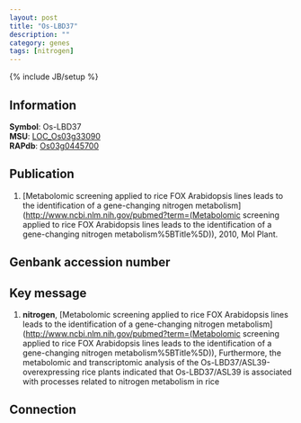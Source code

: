 ```yaml
---
layout: post
title: "Os-LBD37"
description: ""
category: genes
tags: [nitrogen]
---
```

{% include JB/setup %}

## Information
__Symbol__: Os-LBD37  
__MSU__: [LOC_Os03g33090](http://rice.plantbiology.msu.edu/cgi-bin/ORF_infopage.cgi?orf=LOC_Os03g33090)  
__RAPdb__: [Os03g0445700](http://rapdb.dna.affrc.go.jp/viewer/gbrowse_details/irgsp1?name=Os03g0445700)  

## Publication
1. [Metabolomic screening applied to rice FOX Arabidopsis lines leads to the identification of a gene-changing nitrogen metabolism](http://www.ncbi.nlm.nih.gov/pubmed?term=(Metabolomic screening applied to rice FOX Arabidopsis lines leads to the identification of a gene-changing nitrogen metabolism%5BTitle%5D)), 2010, Mol Plant.

## Genbank accession number

## Key message
1. __nitrogen__, [Metabolomic screening applied to rice FOX Arabidopsis lines leads to the identification of a gene-changing nitrogen metabolism](http://www.ncbi.nlm.nih.gov/pubmed?term=(Metabolomic screening applied to rice FOX Arabidopsis lines leads to the identification of a gene-changing nitrogen metabolism%5BTitle%5D)),  Furthermore, the metabolomic and transcriptomic analysis of the Os-LBD37/ASL39-overexpressing rice plants indicated that Os-LBD37/ASL39 is associated with processes related to nitrogen metabolism in rice

## Connection


